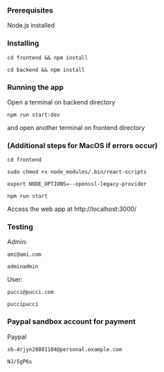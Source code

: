 ### Prerequisites

Node.js installed

### Installing

```
cd frontend && npm install
```

```
cd backend && npm install
```

### Running the app

Open a terminal on backend directory

```
npm run start:dev
```

and open another terminal on frontend directory


### (Additional steps for MacOS if errors occur)

```
cd frontend
```

```
sudo chmod +x node_modules/.bin/react-scripts
```

```
export NODE_OPTIONS=--openssl-legacy-provider
```

```
npm run start
```

Access the web app at http://localhost:3000/

### Testing

Admin:
```
ami@ami.com
```

```
adminadmin
```

User:
```
pucci@pucci.com
```

```
puccipucci
```

### Paypal sandbox account for payment
Paypal

```
sb-4rjyn28801104@personal.example.com
```

```
NJ/5gP6s
```
